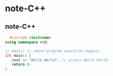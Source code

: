 # note-C++
## note-C++

```c++
  #include <iostream>
using namespace std;

// main() is where program execution begins.
int main() {
   cout << "Hello World"; // prints Hello World
   return 0;
}
```
